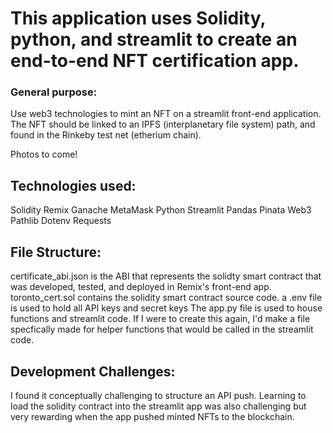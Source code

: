 # This application uses Solidity, python, and streamlit to create an end-to-end NFT certification app.
### General purpose:
Use web3 technologies to mint an NFT on a streamlit front-end application. The NFT should be linked to an IPFS (interplanetary file system) path, 
and found in the Rinkeby test net (etherium chain).

Photos to come!

## Technologies used:
Solidity
Remix
Ganache
MetaMask
Python
Streamlit
Pandas
Pinata
Web3
Pathlib
Dotenv
Requests

## File Structure:
certificate_abi.json is the ABI that represents the solidty smart contract that was developed, tested, and deployed in Remix's front-end app.
toronto_cert.sol contains the solidity smart contract source code.
a .env file is used to hold all API keys and secret keys
The app.py file is used to house functions and streamlit code. 
If I were to create this again, I'd make a file specfically made for helper functions that would be called in the streamlit code.

## Development Challenges:
I found it conceptually challenging to structure an API push. 
Learning to load the solidity contract into the streamlit app was also challenging but very rewarding when the app pushed minted NFTs to the blockchain.

